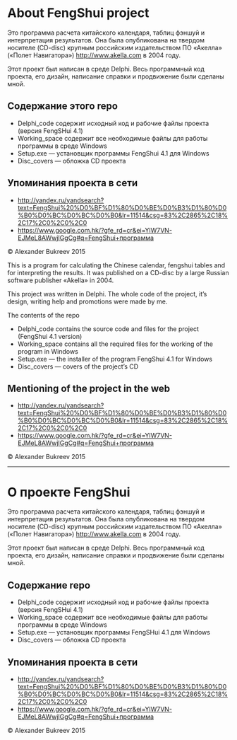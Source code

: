 # About FengShui project

Это программа расчета китайского календаря, таблиц фэншуй и интерпретация результатов.  Она была опубликована на твердом носителе (CD-disc) крупным российским издательством ПО «Акелла» («Полет Навигатора») http://www.akella.com в 2004 году. 

Этот проект был написан в среде Delphi. Весь программный код проекта, его дизайн, написание справки и продвижение были сделаны мной.

## Содержание этого repo 

* Delphi_code содержит исходный код и рабочие файлы проекта (версия FengSHui 4.1)
* Working_space содержит все необходимые файлы для работы программы в среде Windows
* Setup.exe — установщик программы FengShui 4.1 для Windows
* Disc_covers — обложка CD проекта

## Упоминания проекта в сети 

* http://yandex.ru/yandsearch?text=FengShui%20%D0%BF%D1%80%D0%BE%D0%B3%D1%80%D0%B0%D0%BC%D0%BC%D0%B0&lr=11514&csg=83%2C2865%2C18%2C17%2C0%2C0%2C0
* https://www.google.com.hk/?gfe_rd=cr&ei=YlW7VN-EJMeL8AWwjIGgCg#q=FengShui+программа

© Alexander Bukreev 2015

This is a program for calculating the Chinese calendar, fengshui tables and for interpreting the results. It was published on a CD-disc by a large Russian software publisher «Akella» in 2004.

This project was written in Delphi. The whole code of the project, it’s design, writing help and promotions were made by me.

The contents of the repo

* Delphi_code contains the source code and files for the project (FengShui 4.1 version)
* Working_space contains all the required files for the working of the program in Windows
* Setup.exe — the installer of the program FengShui 4.1 for Windows
* Disc_covers — covers of the project’s CD

## Mentioning of the project in the web

* http://yandex.ru/yandsearch?text=FengShui%20%D0%BF%D1%80%D0%BE%D0%B3%D1%80%D0%B0%D0%BC%D0%BC%D0%B0&lr=11514&csg=83%2C2865%2C18%2C17%2C0%2C0%2C0
* https://www.google.com.hk/?gfe_rd=cr&ei=YlW7VN-EJMeL8AWwjIGgCg#q=FengShui+программа

© Alexander Bukreev 2015
_______________________________


# О проекте FengShui

Это программа расчета китайского календаря, таблиц фэншуй и интерпретация результатов.  Она была опубликована на твердом носителе (CD-disc) крупным российским издательством ПО «Акелла» («Полет Навигатора») http://www.akella.com в 2004 году. 

Этот проект был написан в среде Delphi. Весь программный код проекта, его дизайн, написание справки и продвижение были сделаны мной.

## Содержание repo 

* Delphi_code содержит исходный код и рабочие файлы проекта (версия FengSHui 4.1)
* Working_space содержит все необходимые файлы для работы программы в среде Windows
* Setup.exe — установщик программы FengSHui 4.1 для Windows
* Disc_covers — обложка CD проекта

## Упоминания проекта в сети 

* http://yandex.ru/yandsearch?text=FengShui%20%D0%BF%D1%80%D0%BE%D0%B3%D1%80%D0%B0%D0%BC%D0%BC%D0%B0&lr=11514&csg=83%2C2865%2C18%2C17%2C0%2C0%2C0
* https://www.google.com.hk/?gfe_rd=cr&ei=YlW7VN-EJMeL8AWwjIGgCg#q=FengShui+программа

© Alexander Bukreev 2015


